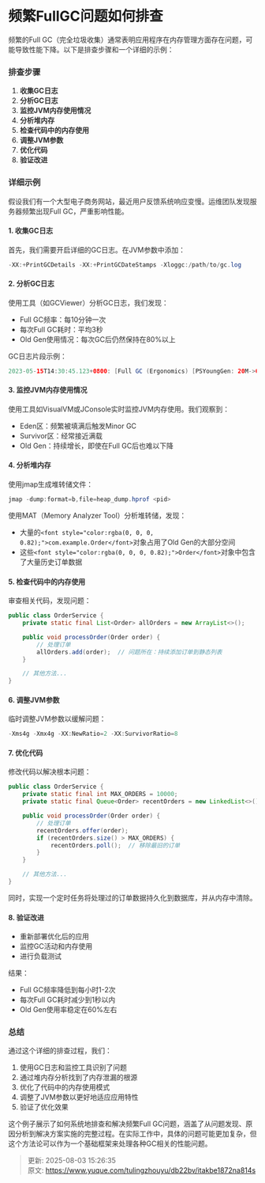 # 频繁FullGC问题如何排查

<font style="color:rgba(0, 0, 0, 0.82);">频繁的Full GC（完全垃圾收集）通常表明应用程序在内存管理方面存在问题，可能导致性能下降。以下是排查步骤和一个详细的示例：</font>

### <font style="color:rgba(0, 0, 0, 0.82);">排查步骤</font>
1. **<font style="color:rgba(0, 0, 0, 0.82);">收集GC日志</font>**
2. **<font style="color:rgba(0, 0, 0, 0.82);">分析GC日志</font>**
3. **<font style="color:rgba(0, 0, 0, 0.82);">监控JVM内存使用情况</font>**
4. **<font style="color:rgba(0, 0, 0, 0.82);">分析堆内存</font>**
5. **<font style="color:rgba(0, 0, 0, 0.82);">检查代码中的内存使用</font>**
6. **<font style="color:rgba(0, 0, 0, 0.82);">调整JVM参数</font>**
7. **<font style="color:rgba(0, 0, 0, 0.82);">优化代码</font>**
8. **<font style="color:rgba(0, 0, 0, 0.82);">验证改进</font>**

### <font style="color:rgba(0, 0, 0, 0.82);">详细示例</font>
<font style="color:rgba(0, 0, 0, 0.82);">假设我们有一个大型电子商务网站，最近用户反馈系统响应变慢。运维团队发现服务器频繁出现Full GC，严重影响性能。</font>

#### <font style="color:rgba(0, 0, 0, 0.82);">1. 收集GC日志</font>
<font style="color:rgba(0, 0, 0, 0.82);">首先，我们需要开启详细的GC日志。在JVM参数中添加：</font>

```java
-XX:+PrintGCDetails -XX:+PrintGCDateStamps -Xloggc:/path/to/gc.log
```

#### <font style="color:rgba(0, 0, 0, 0.82);">2. 分析GC日志</font>
<font style="color:rgba(0, 0, 0, 0.82);">使用工具（如GCViewer）分析GC日志，我们发现：</font>

+ <font style="color:rgba(0, 0, 0, 0.82);">Full GC频率：每10分钟一次</font>
+ <font style="color:rgba(0, 0, 0, 0.82);">每次Full GC耗时：平均3秒</font>
+ <font style="color:rgba(0, 0, 0, 0.82);">Old Gen使用情况：每次GC后仍然保持在80%以上</font>

<font style="color:rgba(0, 0, 0, 0.82);">GC日志片段示例：</font>

```java
2023-05-15T14:30:45.123+0800: [Full GC (Ergonomics) [PSYoungGen: 20M->0M(60M)] [ParOldGen: 180M->175M(200M)] 200M->175M(260M), [Metaspace: 30M->30M(1024M)], 3.2345678 secs] [Times: user=10.23 sys=0.25, real=3.23 secs]
```

#### <font style="color:rgba(0, 0, 0, 0.82);">3. 监控JVM内存使用情况</font>
<font style="color:rgba(0, 0, 0, 0.82);">使用工具如VisualVM或JConsole实时监控JVM内存使用。我们观察到：</font>

+ <font style="color:rgba(0, 0, 0, 0.82);">Eden区：频繁被填满后触发Minor GC</font>
+ <font style="color:rgba(0, 0, 0, 0.82);">Survivor区：经常接近满载</font>
+ <font style="color:rgba(0, 0, 0, 0.82);">Old Gen：持续增长，即使在Full GC后也难以下降</font>

#### <font style="color:rgba(0, 0, 0, 0.82);">4. 分析堆内存</font>
<font style="color:rgba(0, 0, 0, 0.82);">使用jmap生成堆转储文件：</font>

```java
jmap -dump:format=b,file=heap_dump.hprof <pid>
```

<font style="color:rgba(0, 0, 0, 0.82);">使用MAT（Memory Analyzer Tool）分析堆转储，发现：</font>

+ <font style="color:rgba(0, 0, 0, 0.82);">大量的</font>`<font style="color:rgba(0, 0, 0, 0.82);">com.example.Order</font>`<font style="color:rgba(0, 0, 0, 0.82);">对象占用了Old Gen的大部分空间</font>
+ <font style="color:rgba(0, 0, 0, 0.82);">这些</font>`<font style="color:rgba(0, 0, 0, 0.82);">Order</font>`<font style="color:rgba(0, 0, 0, 0.82);">对象中包含了大量历史订单数据</font>

#### <font style="color:rgba(0, 0, 0, 0.82);">5. 检查代码中的内存使用</font>
<font style="color:rgba(0, 0, 0, 0.82);">审查相关代码，发现问题：</font>

```java
public class OrderService {  
    private static final List<Order> allOrders = new ArrayList<>();  

    public void processOrder(Order order) {  
        // 处理订单  
        allOrders.add(order);  // 问题所在：持续添加订单到静态列表  
    }  

    // 其他方法...  
}
```

#### <font style="color:rgba(0, 0, 0, 0.82);">6. 调整JVM参数</font>
<font style="color:rgba(0, 0, 0, 0.82);">临时调整JVM参数以缓解问题：</font>

```java
-Xms4g -Xmx4g -XX:NewRatio=2 -XX:SurvivorRatio=8
```

#### <font style="color:rgba(0, 0, 0, 0.82);">7. 优化代码</font>
<font style="color:rgba(0, 0, 0, 0.82);">修改代码以解决根本问题：</font>

```java
public class OrderService {  
    private static final int MAX_ORDERS = 10000;  
    private static final Queue<Order> recentOrders = new LinkedList<>();  

    public void processOrder(Order order) {  
        // 处理订单  
        recentOrders.offer(order);  
        if (recentOrders.size() > MAX_ORDERS) {  
            recentOrders.poll();  // 移除最旧的订单  
        }  
    }  

    // 其他方法...  
}
```

<font style="color:rgba(0, 0, 0, 0.82);">同时，实现一个定时任务将处理过的订单数据持久化到数据库，并从内存中清除。</font>

#### <font style="color:rgba(0, 0, 0, 0.82);">8. 验证改进</font>
+ <font style="color:rgba(0, 0, 0, 0.82);">重新部署优化后的应用</font>
+ <font style="color:rgba(0, 0, 0, 0.82);">监控GC活动和内存使用</font>
+ <font style="color:rgba(0, 0, 0, 0.82);">进行负载测试</font>

<font style="color:rgba(0, 0, 0, 0.82);">结果：</font>

+ <font style="color:rgba(0, 0, 0, 0.82);">Full GC频率降低到每小时1-2次</font>
+ <font style="color:rgba(0, 0, 0, 0.82);">每次Full GC耗时减少到1秒以内</font>
+ <font style="color:rgba(0, 0, 0, 0.82);">Old Gen使用率稳定在60%左右</font>

### <font style="color:rgba(0, 0, 0, 0.82);">总结</font>
<font style="color:rgba(0, 0, 0, 0.82);">通过这个详细的排查过程，我们：</font>

1. <font style="color:rgba(0, 0, 0, 0.82);">使用GC日志和监控工具识别了问题</font>
2. <font style="color:rgba(0, 0, 0, 0.82);">通过堆内存分析找到了内存泄漏的根源</font>
3. <font style="color:rgba(0, 0, 0, 0.82);">优化了代码中的内存使用模式</font>
4. <font style="color:rgba(0, 0, 0, 0.82);">调整了JVM参数以更好地适应应用特性</font>
5. <font style="color:rgba(0, 0, 0, 0.82);">验证了优化效果</font>

<font style="color:rgba(0, 0, 0, 0.82);">这个例子展示了如何系统地排查和解决频繁Full GC问题，涵盖了从问题发现、原因分析到解决方案实施的完整过程。在实际工作中，具体的问题可能更加复杂，但这个方法论可以作为一个基础框架来处理各种GC相关的性能问题。</font>



> 更新: 2025-08-03 15:26:35  
> 原文: <https://www.yuque.com/tulingzhouyu/db22bv/itakbe1872na814s>